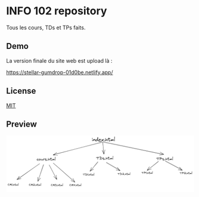 
# INFO 102 repository

Tous les cours, TDs et TPs faits.



## Demo

La version finale du site web est upload là :

https://stellar-gumdrop-01d0be.netlify.app/

## License

[MIT](https://choosealicense.com/licenses/mit/)

## Preview

![arborescence](https://github.com/Fifie38/INFO102/blob/main/arborescence-site-INFO102.png)

